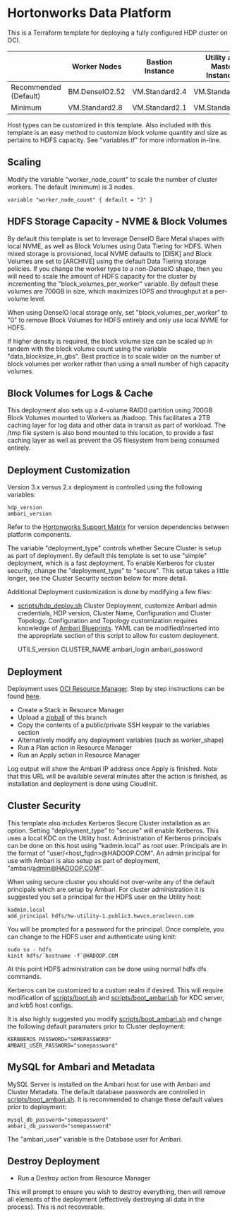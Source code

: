 # Hortonworks Data Platform 
This is a Terraform template for deploying a fully configured HDP cluster on OCI.

|             | Worker Nodes   | Bastion Instance | Utility and Master Instances |
|-------------|----------------|------------------|------------------------------|
| Recommended (Default) | BM.DenseIO2.52 | VM.Standard2.4   | VM.Standard2.16              |
| Minimum     | VM.Standard2.8 | VM.Standard2.1   | VM.Standard2.8               |

Host types can be customized in this template.   Also included with this template is an easy method to customize block volume quantity and size as pertains to HDFS capacity.   See "variables.tf" for more information in-line.

## Scaling

Modify the variable "worker_node_count" to scale the number of cluster workers.   The default (minimum) is 3 nodes.

	variable "worker_node_count" { default = "3" }

## HDFS Storage Capacity - NVME & Block Volumes

By default this template is set to leverage DenseIO Bare Metal shapes with local NVME, as well as Block Volumes using Data Tiering for HDFS.   When mixed storage is provisioned, local NVME defaults to [DISK] and Block Volumes are set to [ARCHIVE] using the default Data Tiering storage policies.   If you change the worker type to a non-DenseIO shape, then you will need to scale the amount of HDFS capacity for the cluster by incrementing the "block_volumes_per_worker" variable.   By default these volumes are 700GB in size, which maximizes IOPS and throughput at a per-volume level.

When using DenseIO local storage only, set "block_volumes_per_worker" to "0" to remove Block Volumes for HDFS entirely and only use local NVME for HDFS.

If higher density is required, the block volume size can be scaled up in tandem with the block volume count using the variable "data_blocksize_in_gbs".  Best practice is to scale wider on the number of block volumes per worker rather than using a small number of high capacity volumes.

## Block Volumes for Logs & Cache
This deployment also sets up a 4-volume RAID0 partition using 700GB Block Volumes mounted to Workers as /hadoop.   This facilitates a 2TB caching layer for log data and other data in transit as part of workload.    The /tmp file system is also bond mounted to this location, to provide a fast caching layer as well as prevent the OS filesystem from being consumed entirely.

## Deployment Customization

Version 3.x versus 2.x deployment is controlled using the following variables:

	hdp_version
	ambari_version

Refer to the [Hortonworks Support Matrix](https://supportmatrix.hortonworks.com/) for version dependencies between platform components.

The variable "deployment_type" controls whether Secure Cluster is setup as part of deployment.   By default this template is set to use "simple" deployment, which is a fast deployment.  To enable Kerberos for cluster security, change the "deployment_type" to "secure".   This setup takes a little longer, see the Cluster Security section below for more detail.

Additional Deployment customization is done by modifying a few files:
* [scripts/hdp_deploy.sh](scripts/hdp_deploy.sh) Cluster Deployment, customize Ambari admin credentials, HDP version, Cluster Name, Configuration and Cluster Topology.  Configuration and Topology customization requires knowledge of [Ambari Blueprints](https://cwiki.apache.org/confluence/display/AMBARI/Blueprints).  YAML can be modified/inserted into the appropriate section of this script to allow for custom deployment.
	
	UTILS_version
	CLUSTER_NAME
	ambari_login
	ambari_password

## Deployment

Deployment uses [OCI Resource Manager](https://docs.cloud.oracle.com/iaas/Content/ResourceManager/Concepts/resourcemanager.htm).  Step by step instructions can be found [here](https://blogs.oracle.com/cloud-infrastructure/deploy-hadoop-easily-on-oracle-cloud-infrastructure-using-resource-manager).

* Create a Stack in Resource Manager
* Upload a [zipball](https://github.com/oracle/oci-quickstart-hortonworks/zipball/resource-manager) of this branch
* Copy the contents of a public/private SSH keypair to the variables section
* Alternatively modify any deployment variables (such as worker_shape)
* Run a Plan action in Resource Manager
* Run an Apply action in Resource Manager

Log output will show the Ambari IP address once Apply is finished.  Note that this URL will be available several minutes after the action is finished, as installation and deployment is done using CloudInit.

## Cluster Security

This template also includes Kerberos Secure Cluster installation as an option.  Setting "deployment_type" to "secure" will enable Kerberos.  This uses a local KDC on the Utility host.   Administration of Kerberos principals can be done on this host using "kadmin.local" as root user.   Principals are in the format of "user/<host_fqdn>@HADOOP.COM".  An admin principal for use with Ambari is also setup as part of deployment, "ambari/admin@HADOOP.COM".

When using secure cluster you should not over-write any of the default principals which are setup by Ambari.  For cluster administration it is suggested you set a principal for the HDFS user on the Utility host:

	kadmin.local
	add_principal hdfs/hw-utility-1.public3.hwvcn.oraclevcn.com

You will be prompted for a password for the principal.  Once complete, you can change to the HDFS user and authenticate using kinit:

	sudo su - hdfs
	kinit hdfs/`hostname -f`@HADOOP.COM

At this point HDFS administration can be done using normal hdfs dfs commands.

Kerberos can be customized to a custom realm if desired.   This will require modification of [scripts/boot.sh](scripts/boot.sh) and [scripts/boot_ambari.sh](scripts/boot_ambari.sh) for KDC server, and krb5 host configs.

It is also highly suggested you modify [scripts/boot_ambari.sh](scripts/boot_ambari.sh) and change the following default paramaters prior to Cluster deployment:

	KERBBEROS_PASSWORD="SOMEPASSWORD"
	AMBARI_USER_PASSWORD="somepassword"

## MySQL for Ambari and Metadata

MySQL Server is installed on the Ambari host for use with Ambari and Cluster Metadata.   The default database passwords are controlled in [scripts/boot_ambari.sh](scripts/boot_ambari.sh).  It is recommended to change these default values prior to deployment:

	mysql_db_password="somepassword"
	ambari_db_password="somepassword"

The "ambari_user" variable is the Database user for Ambari. 

## Destroy Deployment

* Run a Destroy action from Resource Manager

This will prompt to ensure you wish to destroy everything, then will remove all elements of the deployment (effectively destroying all data in the process).  This is not recoverable. 
